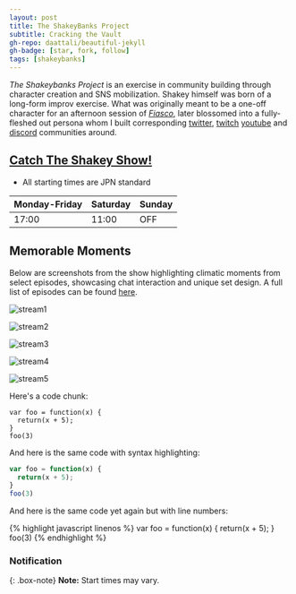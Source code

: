 ```yaml
---
layout: post
title: The ShakeyBanks Project
subtitle: Cracking the Vault
gh-repo: daattali/beautiful-jekyll
gh-badge: [star, fork, follow]
tags: [shakeybanks]
---
```

_The Shakeybanks Project_ is an exercise in community building through character creation and SNS mobilization.  Shakey himself was born of a long-form improv exercise. What was originally meant to be a one-off character for an afternoon session of [_Fiasco_](http://bullypulpitgames.com/games/fiasco/), later blossomed into a fully-fleshed out persona whom I built corresponding [twitter](https://twitter.com/ShakeyBanks), [twitch](https://www.twitch.tv/shakeybanks) [youtube](https://www.youtube.com/channel/UCN2CZDAXncFoTVjPMCGV2ug) and [discord](https://discord.gg/GnJhYKx ) communities around.

## [Catch The Shakey Show!](https://www.twitch.tv/shakeybanks)
* All starting times are JPN standard

| Monday-Friday | Saturday | Sunday |
| :------ |:--- | :--- |
| 17:00 | 11:00 | OFF |


## Memorable Moments
Below are screenshots from the show highlighting climatic moments from select episodes, showcasing chat interaction and unique set design. A full list of episodes can be found [here](https://www.youtube.com/channel/UCN2CZDAXncFoTVjPMCGV2ug). 

![stream1](https://imgur.com/W2cGeg0.jpg)


![stream2](https://imgur.com/7yKFV1r.jpg)


![stream3](https://imgur.com/MZHzQI2.jpg)


![stream4](https://imgur.com/SMhTSS7.jpg)


![stream5](https://imgur.com/CpriZ0p.jpg)


Here's a code chunk:

~~~
var foo = function(x) {
  return(x + 5);
}
foo(3)
~~~

And here is the same code with syntax highlighting:

```javascript
var foo = function(x) {
  return(x + 5);
}
foo(3)
```

And here is the same code yet again but with line numbers:

{% highlight javascript linenos %}
var foo = function(x) {
  return(x + 5);
}
foo(3)
{% endhighlight %}

### Notification

{: .box-note}
**Note:** Start times may vary.


